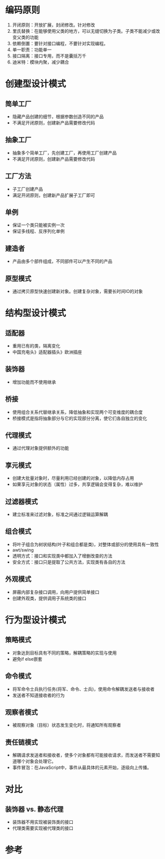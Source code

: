 # 编码原则
1. 开闭原则：开放扩展，封闭修改。针对修改
2. 里氏替换：在能够使用父类的地方，可以无缝切换为子类。子类不能减少或改变父类的功能
3. 依赖倒置：要针对接口编程，不要针对实现编程。
4. 单一职责：功能单一
5. 接口隔离：接口专用，而不是囊括万千
6. 迪米特：模块内聚，减少耦合

# 创建型设计模式
## 简单工厂
- 隐藏产品创建的细节，根据参数创造不同的产品
- 不满足开闭原则，创建新产品需要修改代码

## 抽象工厂
- 抽象多个简单工厂，先创建工厂，再使用工厂创建产品
- 不满足开闭原则，创建新产品需要修改代码

## 工厂方法
- 子工厂创建产品
- 满足开闭原则，创建新产品扩展子工厂即可

## 单例
- 保证一个类只能被实例一次
- 保证多线程、反序列化单例

## 建造者
- 产品由多个部件组成，不同部件可以产生不同的产品

## 原型模式
- 通过拷贝原型快速创建新对象。创建复杂对象，需要长时间IO的对象

# 结构型设计模式
## 适配器
- 重用已有的类，隔离变化
- 中国充电头》适配器插头》欧洲插座

## 装饰器
- 增加功能而不使用继承

## 桥接
- 使用组合关系代替继承关系，降低抽象和实现两个可变维度的耦合度
- 桥接模式是指将抽象部分与它的实现部分分离，使它们各自独立的变化

## 代理模式
- 通过代理对象提供额外的功能

## 享元模式
- 创建大批量对象时，尽量利用已经创建的对象，以降低内存占用
- 如果享元对象的状态（属性）过多，共享逻辑会变得复杂，难以维护

## 过滤器模式
- 建立标准来过滤对象，标准之间通过逻辑运算解耦

## 组合模式
- 将叶子组合为树状结构(叶子和组合都是类)，对整体或部分的使用具有一致性
- awt/swing
- 透明方式：接口和实现类中都加入了增删改查的方法
- 安全方式：接口只是提取了公共方法，实现类有各自的方法

## 外观模式
- 屏蔽内部复杂接口调用，向用户提供简单接口
- 创建外观类，提供调用子系统类的接口

# 行为型设计模式
## 策略模式
- 对象达到目标具有不同的策略，解耦策略的实现与使用
- 避免if else嵌套

## 命令模式
- 将军命令士兵执行任务(将军、命令、士兵)，使用命令解耦发送者与接收者
- 发送者不知道接收者的行为

## 观察者模式
- 被观察对象（目标）状态发生变化时，将通知所有观察者

## 责任链模式
- 解耦请求发送者和接收者，使多个对象都有可能接收请求，而发送者不需要知道哪个对象会处理它。
- 事件冒泡：在JavaScript中，事件从最具体的元素开始，逐级向上传播。

# 对比
## 装饰器 vs. 静态代理
- 装饰器不用实现被装饰类的接口
- 代理类需要实现被代理类的接口

# 参考
